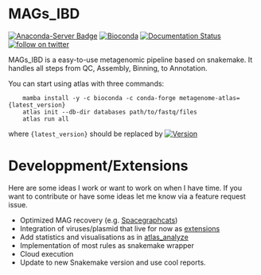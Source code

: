 # MAGs_IBD

[![Anaconda-Server Badge](https://anaconda.org/bioconda/metagenome-atlas/badges/latest_release_relative_date.svg)](https://anaconda.org/bioconda/metagenome-atlas)
[![Bioconda](https://img.shields.io/conda/dn/bioconda/metagenome-atlas.svg?label=Bioconda )](https://anaconda.org/bioconda/metagenome-atlas)
[![Documentation Status](https://readthedocs.org/projects/metagenome-atlas/badge/?version=latest)](https://metagenome-atlas.readthedocs.io/en/latest/?badge=latest)
[![follow on twitter](https://img.shields.io/twitter/follow/SilasKieser.svg?style=social&label=Follow)](https://twitter.com/search?f=tweets&q=%40SilasKieser%20%23metagenomeAtlas&src=typd)


MAGs_IBD is a easy-to-use metagenomic pipeline based on snakemake. It handles all steps from QC, Assembly, Binning, to Annotation.

You can start using atlas with three commands:
```
    mamba install -y -c bioconda -c conda-forge metagenome-atlas={latest_version}
    atlas init --db-dir databases path/to/fastq/files
    atlas run all
```
where `{latest_version}` should be replaced by [![Version](https://anaconda.org/bioconda/metagenome-atlas/badges/version.svg)](https://anaconda.org/bioconda/metagenome-atlas)


# Developpment/Extensions

Here are some ideas I work or want to work on when I have time. If you want to contribute or have some ideas let me know via a feature request issue.

- Optimized MAG recovery (e.g. [Spacegraphcats](https://github.com/spacegraphcats/spacegraphcats))
- Integration of viruses/plasmid that live for now as [extensions](https://github.com/metagenome-atlas/virome_atlas)
- Add statistics and visualisations as in [atlas_analyze](https://github.com/metagenome-atlas/atlas_analyze)
- Implementation of most rules as snakemake wrapper
- Cloud execution
- Update to new Snakemake version and use cool reports.
